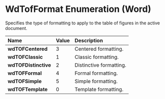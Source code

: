 
# WdTofFormat Enumeration (Word)

Specifies the type of formatting to apply to the table of figures in the active document.



|**Name**|**Value**|**Description**|
|:-----|:-----|:-----|
|**wdTOFCentered**|3|Centered formatting.|
|**wdTOFClassic**|1|Classic formatting.|
|**wdTOFDistinctive**|2|Distinctive formatting.|
|**wdTOFFormal**|4|Formal formatting.|
|**wdTOFSimple**|5|Simple formatting.|
|**wdTOFTemplate**|0|Template formatting.|
